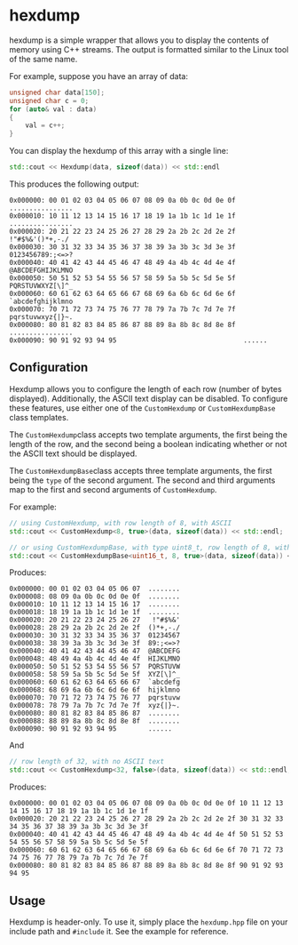 hexdump
=======

hexdump is a simple wrapper that allows you to display the contents of memory using C++ streams.  The output is formatted similar to the Linux tool of the same name.

For example, suppose you have an array of data:

```cpp
unsigned char data[150];
unsigned char c = 0;
for (auto& val : data)
{
    val = c++;
}
```

You can display the hexdump of this array with a single line:

```cpp
std::cout << Hexdump(data, sizeof(data)) << std::endl
```

This produces the following output:
```
0x000000: 00 01 02 03 04 05 06 07 08 09 0a 0b 0c 0d 0e 0f  ................
0x000010: 10 11 12 13 14 15 16 17 18 19 1a 1b 1c 1d 1e 1f  ................
0x000020: 20 21 22 23 24 25 26 27 28 29 2a 2b 2c 2d 2e 2f   !"#$%&'()*+,-./
0x000030: 30 31 32 33 34 35 36 37 38 39 3a 3b 3c 3d 3e 3f  0123456789:;<=>?
0x000040: 40 41 42 43 44 45 46 47 48 49 4a 4b 4c 4d 4e 4f  @ABCDEFGHIJKLMNO
0x000050: 50 51 52 53 54 55 56 57 58 59 5a 5b 5c 5d 5e 5f  PQRSTUVWXYZ[\]^_
0x000060: 60 61 62 63 64 65 66 67 68 69 6a 6b 6c 6d 6e 6f  `abcdefghijklmno
0x000070: 70 71 72 73 74 75 76 77 78 79 7a 7b 7c 7d 7e 7f  pqrstuvwxyz{|}~.
0x000080: 80 81 82 83 84 85 86 87 88 89 8a 8b 8c 8d 8e 8f  ................
0x000090: 90 91 92 93 94 95                                ......
```

## Configuration

Hexdump allows you to configure the length of each row (number of
bytes displayed).  Additionally, the ASCII text display can be
disabled.  To configure these features, use either one of the
`CustomHexdump` or `CustomHexdumpBase` class templates.

The `CustomHexdump`class accepts two template arguments, the first
being the length of the row, and the second being a boolean indicating
whether or not the ASCII text should be displayed.

The `CustomHexdumpBase`class accepts three template arguments, the first
being the `type` of the second argument. The second and third
arguments map to the first and second arguments of `CustomHexdump`.

For example:

```cpp
// using CustomHexdump, with row length of 8, with ASCII
std::cout << CustomHexdump<8, true>(data, sizeof(data)) << std::endl;

// or using CustomHexdumpBase, with type uint8_t, row length of 8, with ASCII:
std::cout << CustomHexdumpBase<uint16_t, 8, true>(data, sizeof(data)) << std::endl;
```

Produces:
```
0x000000: 00 01 02 03 04 05 06 07  ........
0x000008: 08 09 0a 0b 0c 0d 0e 0f  ........
0x000010: 10 11 12 13 14 15 16 17  ........
0x000018: 18 19 1a 1b 1c 1d 1e 1f  ........
0x000020: 20 21 22 23 24 25 26 27   !"#$%&'
0x000028: 28 29 2a 2b 2c 2d 2e 2f  ()*+,-./
0x000030: 30 31 32 33 34 35 36 37  01234567
0x000038: 38 39 3a 3b 3c 3d 3e 3f  89:;<=>?
0x000040: 40 41 42 43 44 45 46 47  @ABCDEFG
0x000048: 48 49 4a 4b 4c 4d 4e 4f  HIJKLMNO
0x000050: 50 51 52 53 54 55 56 57  PQRSTUVW
0x000058: 58 59 5a 5b 5c 5d 5e 5f  XYZ[\]^_
0x000060: 60 61 62 63 64 65 66 67  `abcdefg
0x000068: 68 69 6a 6b 6c 6d 6e 6f  hijklmno
0x000070: 70 71 72 73 74 75 76 77  pqrstuvw
0x000078: 78 79 7a 7b 7c 7d 7e 7f  xyz{|}~.
0x000080: 80 81 82 83 84 85 86 87  ........
0x000088: 88 89 8a 8b 8c 8d 8e 8f  ........
0x000090: 90 91 92 93 94 95        ......
```
And

```cpp
// row length of 32, with no ASCII text
std::cout << CustomHexdump<32, false>(data, sizeof(data)) << std::endl;
```

Produces:
```
0x000000: 00 01 02 03 04 05 06 07 08 09 0a 0b 0c 0d 0e 0f 10 11 12 13 14 15 16 17 18 19 1a 1b 1c 1d 1e 1f 
0x000020: 20 21 22 23 24 25 26 27 28 29 2a 2b 2c 2d 2e 2f 30 31 32 33 34 35 36 37 38 39 3a 3b 3c 3d 3e 3f 
0x000040: 40 41 42 43 44 45 46 47 48 49 4a 4b 4c 4d 4e 4f 50 51 52 53 54 55 56 57 58 59 5a 5b 5c 5d 5e 5f 
0x000060: 60 61 62 63 64 65 66 67 68 69 6a 6b 6c 6d 6e 6f 70 71 72 73 74 75 76 77 78 79 7a 7b 7c 7d 7e 7f 
0x000080: 80 81 82 83 84 85 86 87 88 89 8a 8b 8c 8d 8e 8f 90 91 92 93 94 95 
```
## Usage

Hexdump is header-only.  To use it, simply place the `hexdump.hpp` file on your include path and `#include` it.  See the example for reference.
